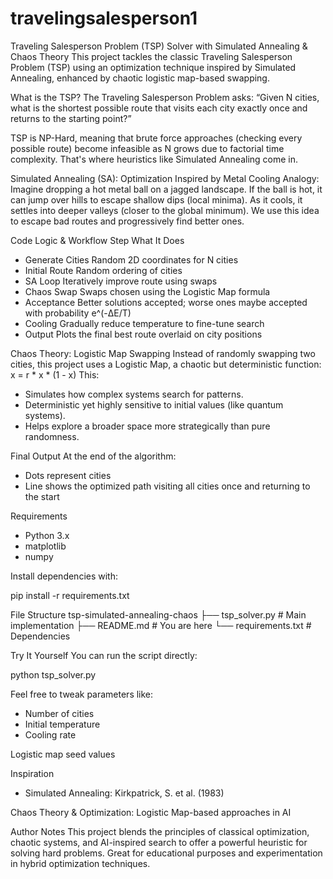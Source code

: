 # travelingsalesperson1

Traveling Salesperson Problem (TSP) Solver with Simulated Annealing & Chaos Theory
This project tackles the classic Traveling Salesperson Problem (TSP) using an optimization technique inspired by Simulated Annealing, enhanced by chaotic logistic map-based swapping.

What is the TSP?
The Traveling Salesperson Problem asks:
“Given N cities, what is the shortest possible route that visits each city exactly once and returns to the starting point?”

TSP is NP-Hard, meaning that brute force approaches (checking every possible route) become infeasible as N grows due to factorial time complexity. That's where heuristics like Simulated Annealing come in.

Simulated Annealing (SA): Optimization Inspired by Metal Cooling
Analogy:
Imagine dropping a hot metal ball on a jagged landscape. If the ball is hot, it can jump over hills to escape shallow dips (local minima). As it cools, it settles into deeper valleys (closer to the global minimum). We use this idea to escape bad routes and progressively find better ones.

Code Logic & Workflow
Step	What It Does
- Generate Cities	Random 2D coordinates for N cities
- Initial Route	Random ordering of cities
- SA Loop	Iteratively improve route using swaps
- Chaos Swap	Swaps chosen using the Logistic Map formula
- Acceptance	Better solutions accepted; worse ones maybe accepted with probability e^(-ΔE/T)
- Cooling	Gradually reduce temperature to fine-tune search
- Output	Plots the final best route overlaid on city positions

Chaos Theory: Logistic Map Swapping
Instead of randomly swapping two cities, this project uses a Logistic Map, a chaotic but deterministic function: x = r * x * (1 - x)
This: 
- Simulates how complex systems search for patterns.
- Deterministic yet highly sensitive to initial values (like quantum systems).
- Helps explore a broader space more strategically than pure randomness.

Final Output
At the end of the algorithm:
- Dots represent cities
- Line shows the optimized path visiting all cities once and returning to the start

Requirements
- Python 3.x
- matplotlib
- numpy

Install dependencies with:

pip install -r requirements.txt

File Structure
tsp-simulated-annealing-chaos
├── tsp_solver.py         # Main implementation
├── README.md             # You are here
└── requirements.txt      # Dependencies

Try It Yourself
You can run the script directly:

python tsp_solver.py

Feel free to tweak parameters like:
- Number of cities
- Initial temperature
- Cooling rate

Logistic map seed values

Inspiration
- Simulated Annealing: Kirkpatrick, S. et al. (1983)

Chaos Theory & Optimization: Logistic Map-based approaches in AI

Author Notes
This project blends the principles of classical optimization, chaotic systems, and AI-inspired search to offer a powerful heuristic for solving hard problems. Great for educational purposes and experimentation in hybrid optimization techniques.

